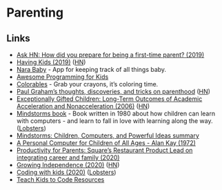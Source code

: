 # Parenting

## Links

* [Ask HN: How did you prepare for being a first-time parent? \(2019\)](https://news.ycombinator.com/item?id=21053211)
* [Having Kids \(2019\)](http://paulgraham.com/kids.html) \([HN](https://news.ycombinator.com/item?id=21790396)\)
* [Nara Baby](https://narababy.com/) - App for keeping track of all things baby.
* [Awesome Programming for Kids](https://github.com/HollyAdele/awesome-programming-for-kids)
* [Colorables](https://www.colorabl.es/) - Grab your crayons, it’s coloring time.
* [Paul Graham’s thoughts, discoveries, and tricks on parenthood](https://www.unclepaul.io/) \([HN](https://news.ycombinator.com/item?id=22913871)\)
* [Exceptionally Gifted Children: Long-Term Outcomes of Academic Acceleration and Nonacceleration \(2006\)](https://files.eric.ed.gov/fulltext/EJ746290.pdf) \([HN](https://news.ycombinator.com/item?id=22901962)\)
* [Mindstorms book](https://www.charlieharrington.com/mindstorms) - Book written in 1980 about how children can learn with computers - and learn to fall in love with learning along the way. \([Lobsters](https://lobste.rs/s/r9thsc/mindstorms)\)
* [Mindstorms: Children, Computers, and Powerful Ideas summary](https://tomkersten.com/book-reports/mindstorms/)
* [A Personal Computer for Children of All Ages - Alan Kay \(1972\)](http://www.vpri.org/pdf/hc_pers_comp_for_children.pdf)
* [Productivity for Parents: Square’s Restaurant Product Lead on integrating career and family \(2020\)](https://superorganizers.substack.com/p/productivity-for-parents)
* [Growing Independence \(2020\)](https://www.jefftk.com/p/growing-independence) \([HN](https://news.ycombinator.com/item?id=23462170)\)
* [Coding with kids \(2020\)](https://dev.solita.fi/2020/06/12/coding-with-kids.html) \([Lobsters](https://lobste.rs/s/b6zf13/coding_with_kids)\)
* [Teach Kids to Code Resources](https://alexn.org/wiki/docs/teach-kids.html)


